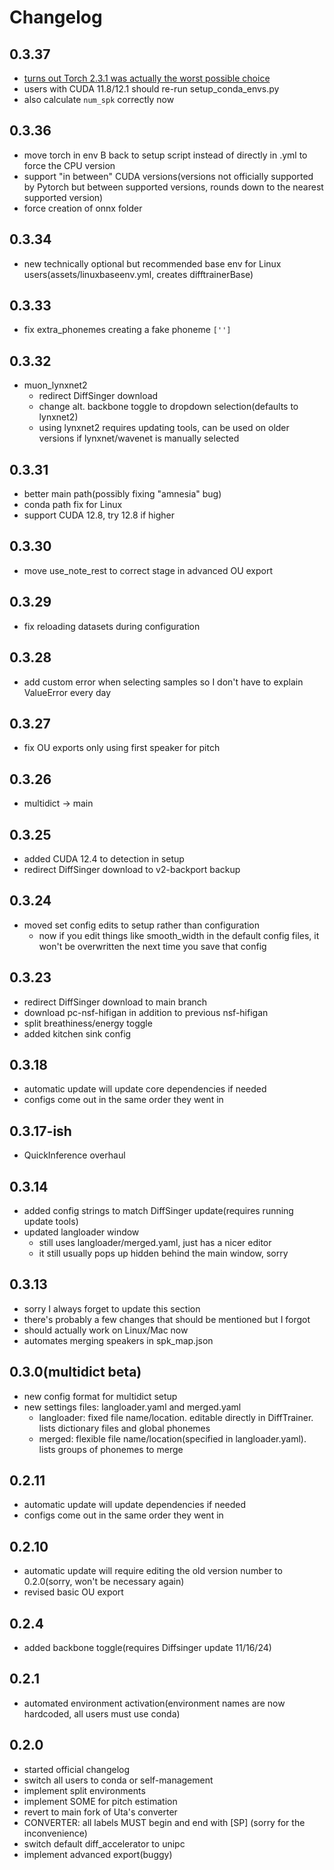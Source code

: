 # Changelog

## 0.3.37
- [turns out Torch 2.3.1 was actually the worst possible choice](https://github.com/pytorch/pytorch/issues/122085)
- users with CUDA 11.8/12.1 should re-run setup_conda_envs.py
- also calculate `num_spk` correctly now

## 0.3.36
- move torch in env B back to setup script instead of directly in .yml to force the CPU version
- support "in between" CUDA versions(versions not officially supported by Pytorch but between supported versions, rounds down to the nearest supported version)
- force creation of onnx folder

## 0.3.34
- new technically optional but recommended base env for Linux users(assets/linuxbaseenv.yml, creates difftrainerBase)

## 0.3.33
- fix extra_phonemes creating a fake phoneme `['']`

## 0.3.32
- muon_lynxnet2
  - redirect DiffSinger download
  - change alt. backbone toggle to dropdown selection(defaults to lynxnet2)
  - using lynxnet2 requires updating tools, can be used on older versions if lynxnet/wavenet is manually selected

## 0.3.31
- better main path(possibly fixing "amnesia" bug)
- conda path fix for Linux
- support CUDA 12.8, try 12.8 if higher
  
## 0.3.30
- move use_note_rest to correct stage in advanced OU export
  
## 0.3.29
- fix reloading datasets during configuration
  
## 0.3.28
- add custom error when selecting samples so I don't have to explain ValueError every day

## 0.3.27
- fix OU exports only using first speaker for pitch
  
## 0.3.26
- multidict -> main

## 0.3.25
- added CUDA 12.4 to detection in setup
- redirect DiffSinger download to v2-backport backup

## 0.3.24
- moved set config edits to setup rather than configuration
  - now if you edit things like smooth_width in the default config files, it won't be overwritten the next time you save that config
 
## 0.3.23
- redirect DiffSinger download to main branch
- download pc-nsf-hifigan in addition to previous nsf-hifigan
- split breathiness/energy toggle
- added kitchen sink config

## 0.3.18
- automatic update will update core dependencies if needed
- configs come out in the same order they went in

## 0.3.17-ish
- QuickInference overhaul

## 0.3.14
- added config strings to match DiffSinger update(requires running update tools)
- updated langloader window
  - still uses langloader/merged.yaml, just has a nicer editor
  - it still usually pops up hidden behind the main window, sorry

## 0.3.13
- sorry I always forget to update this section
- there's probably a few changes that should be mentioned but I forgot
- should actually work on Linux/Mac now
- automates merging speakers in spk_map.json

## 0.3.0(multidict beta)
- new config format for multidict setup
- new settings files: langloader.yaml and merged.yaml
  - langloader: fixed file name/location. editable directly in DiffTrainer. lists dictionary files and global phonemes
  - merged: flexible file name/location(specified in langloader.yaml). lists groups of phonemes to merge

## 0.2.11
- automatic update will update dependencies if needed
- configs come out in the same order they went in

## 0.2.10
- automatic update will require editing the old version number to 0.2.0(sorry, won't be necessary again)
- revised basic OU export

## 0.2.4
- added backbone toggle(requires Diffsinger update 11/16/24)

## 0.2.1
- automated environment activation(environment names are now hardcoded, all users must use conda)

## 0.2.0
- started official changelog
- switch all users to conda or self-management
- implement split environments
- implement SOME for pitch estimation
- revert to main fork of Uta's converter
- CONVERTER: all labels MUST begin and end with [SP] (sorry for the inconvenience)
- switch default diff_accelerator to unipc
- implement advanced export(buggy)
